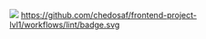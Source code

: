 <a href="https://codeclimate.com/github/chedosaf/frontend-project-lvl1/maintainability"><img src="https://api.codeclimate.com/v1/badges/1de22cec83ebc2124021/maintainability" /></a>
https://github.com/chedosaf/frontend-project-lvl1/workflows/lint/badge.svg
